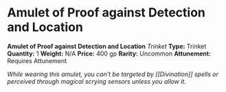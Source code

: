 # Amulet of Proof against Detection and Location

**Amulet of Proof against Detection and Location**
_Trinket_
**Type:** Trinket
**Quantity:** 1
**Weight:** N/A
**Price:** 400 gp
**Rarity:** Uncommon
**Attunement:** Requires Attunement

*While wearing this amulet, you can’t be targeted by [[Divination]] spells or perceived through magical scrying sensors unless you allow it.*